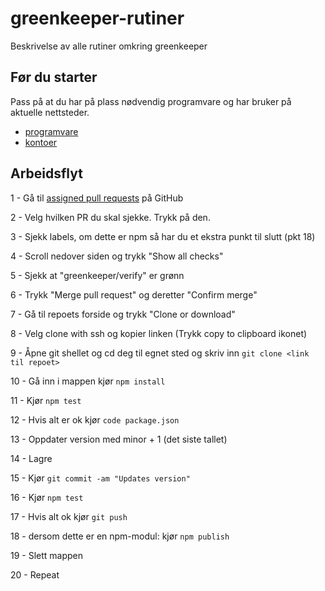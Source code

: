 # greenkeeper-rutiner
Beskrivelse av alle rutiner omkring greenkeeper

## Før du starter

Pass på at du har på plass nødvendig programvare og har bruker på aktuelle nettsteder.

- [programvare](programvare.md)
- [kontoer](kontoer.md)

## Arbeidsflyt

1 - Gå til [assigned pull requests](https://github.com/pulls/assigned) på GitHub

2 - Velg hvilken PR du skal sjekke. Trykk på den.

3 - Sjekk labels, om dette er npm så har du et ekstra punkt til slutt (pkt 18)

4 - Scroll nedover siden og trykk "Show all checks"

5 - Sjekk at "greenkeeper/verify" er grønn

6 - Trykk "Merge pull request" og deretter "Confirm merge"

7 - Gå til repoets forside og trykk "Clone or download"

8 - Velg clone with ssh og kopier linken (Trykk copy to clipboard ikonet)

9 - Åpne git shellet og cd deg til egnet sted og skriv inn ```git clone <link til repoet>```

10 - Gå inn i mappen kjør ```npm install```

11 - Kjør ```npm test```

12 - Hvis alt er ok kjør ```code package.json```

13 - Oppdater version med minor + 1 (det siste tallet)

14 - Lagre

15 - Kjør ```git commit -am "Updates version"```

16 - Kjør ```npm test```

17 - Hvis alt ok kjør ```git push```

18 - dersom dette er en npm-modul: kjør ```npm publish```

19 - Slett mappen

20 - Repeat